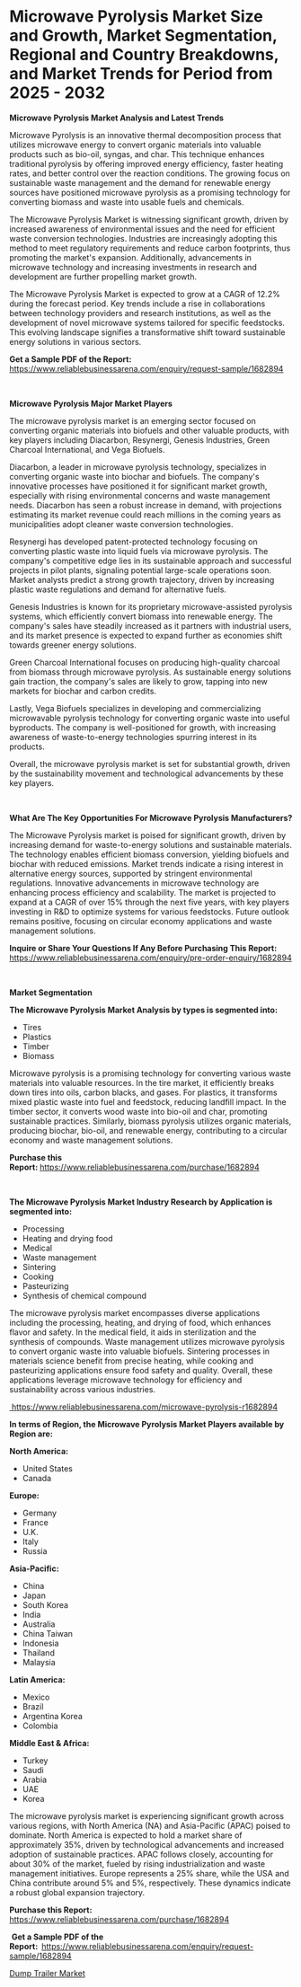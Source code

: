 <p><h1>Microwave Pyrolysis Market Size and Growth, Market Segmentation, Regional and Country Breakdowns, and Market Trends for Period from 2025 -  2032</h1></p><p><strong>Microwave Pyrolysis Market Analysis and Latest Trends</strong></p>
<p><p>Microwave Pyrolysis is an innovative thermal decomposition process that utilizes microwave energy to convert organic materials into valuable products such as bio-oil, syngas, and char. This technique enhances traditional pyrolysis by offering improved energy efficiency, faster heating rates, and better control over the reaction conditions. The growing focus on sustainable waste management and the demand for renewable energy sources have positioned microwave pyrolysis as a promising technology for converting biomass and waste into usable fuels and chemicals.</p><p>The Microwave Pyrolysis Market is witnessing significant growth, driven by increased awareness of environmental issues and the need for efficient waste conversion technologies. Industries are increasingly adopting this method to meet regulatory requirements and reduce carbon footprints, thus promoting the market's expansion. Additionally, advancements in microwave technology and increasing investments in research and development are further propelling market growth.</p><p>The Microwave Pyrolysis Market is expected to grow at a CAGR of 12.2% during the forecast period. Key trends include a rise in collaborations between technology providers and research institutions, as well as the development of novel microwave systems tailored for specific feedstocks. This evolving landscape signifies a transformative shift toward sustainable energy solutions in various sectors.</p></p>
<p><strong>Get a Sample PDF of the Report:&nbsp;</strong> <a href="https://www.reliablebusinessarena.com/enquiry/request-sample/1682894?utm_campaign=2279&utm_medium=2&utm_source=Github&utm_content=ia&utm_term=22022025&utm_id=microwave-pyrolysis">https://www.reliablebusinessarena.com/enquiry/request-sample/1682894</a></p>
<p>&nbsp;</p>
<p><strong>Microwave Pyrolysis Major Market Players</strong></p>
<p><p>The microwave pyrolysis market is an emerging sector focused on converting organic materials into biofuels and other valuable products, with key players including Diacarbon, Resynergi, Genesis Industries, Green Charcoal International, and Vega Biofuels.</p><p>Diacarbon, a leader in microwave pyrolysis technology, specializes in converting organic waste into biochar and biofuels. The company's innovative processes have positioned it for significant market growth, especially with rising environmental concerns and waste management needs. Diacarbon has seen a robust increase in demand, with projections estimating its market revenue could reach millions in the coming years as municipalities adopt cleaner waste conversion technologies.</p><p>Resynergi has developed patent-protected technology focusing on converting plastic waste into liquid fuels via microwave pyrolysis. The company's competitive edge lies in its sustainable approach and successful projects in pilot plants, signaling potential large-scale operations soon. Market analysts predict a strong growth trajectory, driven by increasing plastic waste regulations and demand for alternative fuels.</p><p>Genesis Industries is known for its proprietary microwave-assisted pyrolysis systems, which efficiently convert biomass into renewable energy. The company's sales have steadily increased as it partners with industrial users, and its market presence is expected to expand further as economies shift towards greener energy solutions.</p><p>Green Charcoal International focuses on producing high-quality charcoal from biomass through microwave pyrolysis. As sustainable energy solutions gain traction, the company's sales are likely to grow, tapping into new markets for biochar and carbon credits.</p><p>Lastly, Vega Biofuels specializes in developing and commercializing microwavable pyrolysis technology for converting organic waste into useful byproducts. The company is well-positioned for growth, with increasing awareness of waste-to-energy technologies spurring interest in its products.</p><p>Overall, the microwave pyrolysis market is set for substantial growth, driven by the sustainability movement and technological advancements by these key players.</p></p>
<p>&nbsp;</p>
<p><strong>What Are The Key Opportunities For Microwave Pyrolysis Manufacturers?</strong></p>
<p><p>The Microwave Pyrolysis market is poised for significant growth, driven by increasing demand for waste-to-energy solutions and sustainable materials. The technology enables efficient biomass conversion, yielding biofuels and biochar with reduced emissions. Market trends indicate a rising interest in alternative energy sources, supported by stringent environmental regulations. Innovative advancements in microwave technology are enhancing process efficiency and scalability. The market is projected to expand at a CAGR of over 15% through the next five years, with key players investing in R&D to optimize systems for various feedstocks. Future outlook remains positive, focusing on circular economy applications and waste management solutions.</p></p>
<p><strong>Inquire or Share Your Questions If Any Before Purchasing This Report:</strong> <a href="https://www.reliablebusinessarena.com/enquiry/pre-order-enquiry/1682894?utm_campaign=2279&utm_medium=2&utm_source=Github&utm_content=ia&utm_term=22022025&utm_id=microwave-pyrolysis">https://www.reliablebusinessarena.com/enquiry/pre-order-enquiry/1682894</a></p>
<p>&nbsp;</p>
<p><strong>Market Segmentation</strong></p>
<p><strong>The Microwave Pyrolysis Market Analysis by types is segmented into:</strong></p>
<p><ul><li>Tires</li><li>Plastics</li><li>Timber</li><li>Biomass</li></ul></p>
<p><p>Microwave pyrolysis is a promising technology for converting various waste materials into valuable resources. In the tire market, it efficiently breaks down tires into oils, carbon blacks, and gases. For plastics, it transforms mixed plastic waste into fuel and feedstock, reducing landfill impact. In the timber sector, it converts wood waste into bio-oil and char, promoting sustainable practices. Similarly, biomass pyrolysis utilizes organic materials, producing biochar, bio-oil, and renewable energy, contributing to a circular economy and waste management solutions.</p></p>
<p><strong>Purchase this Report:&nbsp;</strong><a href="https://www.reliablebusinessarena.com/purchase/1682894?utm_campaign=2279&utm_medium=2&utm_source=Github&utm_content=ia&utm_term=22022025&utm_id=microwave-pyrolysis">https://www.reliablebusinessarena.com/purchase/1682894</a></p>
<p>&nbsp;</p>
<p><strong>The Microwave Pyrolysis Market Industry Research by Application is segmented into:</strong></p>
<p><ul><li>Processing</li><li>Heating and drying food</li><li>Medical</li><li>Waste management</li><li>Sintering</li><li>Cooking</li><li>Pasteurizing</li><li>Synthesis of chemical compound</li></ul></p>
<p><p>The microwave pyrolysis market encompasses diverse applications including the processing, heating, and drying of food, which enhances flavor and safety. In the medical field, it aids in sterilization and the synthesis of compounds. Waste management utilizes microwave pyrolysis to convert organic waste into valuable biofuels. Sintering processes in materials science benefit from precise heating, while cooking and pasteurizing applications ensure food safety and quality. Overall, these applications leverage microwave technology for efficiency and sustainability across various industries.</p></p>
<p><a href="https://www.reliablebusinessarena.com/microwave-pyrolysis-r1682894?utm_campaign=2279&utm_medium=2&utm_source=Github&utm_content=ia&utm_term=22022025&utm_id=microwave-pyrolysis">&nbsp;https://www.reliablebusinessarena.com/microwave-pyrolysis-r1682894</a></p>
<p><strong>In terms of Region, the Microwave Pyrolysis Market Players available by Region are:</strong></p>
<p>
    <p> <strong> North America: </strong>
        <ul>
            <li>United States</li>
            <li>Canada</li>
        </ul>
        </p> 
    <p> <strong> Europe: </strong>
        <ul>
            <li>Germany</li>
            <li>France</li>
            <li>U.K.</li>
            <li>Italy</li>
            <li>Russia</li>
        </ul>
        </p> 
    <p> <strong> Asia-Pacific: </strong>
        <ul>
            <li>China</li>
            <li>Japan</li>
            <li>South Korea</li>
            <li>India</li>
            <li>Australia</li>
            <li>China Taiwan</li>
            <li>Indonesia</li>
            <li>Thailand</li>
            <li>Malaysia</li>
        </ul>
        </p> 
    <p> <strong> Latin America: </strong>
        <ul>
            <li>Mexico</li>
            <li>Brazil</li>
            <li>Argentina Korea</li>
            <li>Colombia</li>
        </ul>
        </p> 
    <p> <strong> Middle East & Africa: </strong>
        <ul>
            <li>Turkey</li>
            <li>Saudi</li>
            <li>Arabia</li>
            <li>UAE</li>
            <li>Korea</li>
        </ul>
    </p>
    </p>
<p><p>The microwave pyrolysis market is experiencing significant growth across various regions, with North America (NA) and Asia-Pacific (APAC) poised to dominate. North America is expected to hold a market share of approximately 35%, driven by technological advancements and increased adoption of sustainable practices. APAC follows closely, accounting for about 30% of the market, fueled by rising industrialization and waste management initiatives. Europe represents a 25% share, while the USA and China contribute around 5% and 5%, respectively. These dynamics indicate a robust global expansion trajectory.</p></p>
<p><strong>Purchase this Report: </strong><a href="https://www.reliablebusinessarena.com/purchase/1682894?utm_campaign=2279&utm_medium=2&utm_source=Github&utm_content=ia&utm_term=22022025&utm_id=microwave-pyrolysis">https://www.reliablebusinessarena.com/purchase/1682894</a></p>
<p>&nbsp;<strong>Get a Sample PDF of the Report:&nbsp;&nbsp;</strong><a href="https://www.reliablebusinessarena.com/enquiry/request-sample/1682894?utm_campaign=2279&utm_medium=2&utm_source=Github&utm_content=ia&utm_term=22022025&utm_id=microwave-pyrolysis">https://www.reliablebusinessarena.com/enquiry/request-sample/1682894</a></p>
<p><strong></strong></p>
<p><p><a href="https://github.com/mayabungard8092/Market-Research-Report-List-1/blob/main/dump-trailer-market.md?utm_campaign=2279&utm_medium=2&utm_source=Github&utm_content=ia&utm_term=22022025&utm_id=microwave-pyrolysis">Dump Trailer Market</a></p></p>